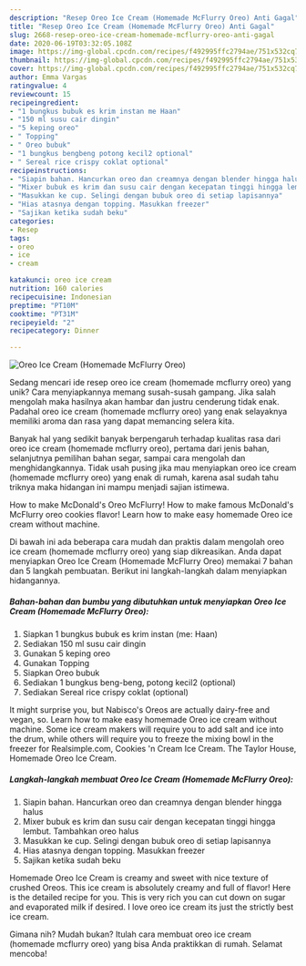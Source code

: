 ```yaml
---
description: "Resep Oreo Ice Cream (Homemade McFlurry Oreo) Anti Gagal"
title: "Resep Oreo Ice Cream (Homemade McFlurry Oreo) Anti Gagal"
slug: 2668-resep-oreo-ice-cream-homemade-mcflurry-oreo-anti-gagal
date: 2020-06-19T03:32:05.108Z
image: https://img-global.cpcdn.com/recipes/f492995ffc2794ae/751x532cq70/oreo-ice-cream-homemade-mcflurry-oreo-foto-resep-utama.jpg
thumbnail: https://img-global.cpcdn.com/recipes/f492995ffc2794ae/751x532cq70/oreo-ice-cream-homemade-mcflurry-oreo-foto-resep-utama.jpg
cover: https://img-global.cpcdn.com/recipes/f492995ffc2794ae/751x532cq70/oreo-ice-cream-homemade-mcflurry-oreo-foto-resep-utama.jpg
author: Emma Vargas
ratingvalue: 4
reviewcount: 15
recipeingredient:
- "1 bungkus bubuk es krim instan me Haan"
- "150 ml susu cair dingin"
- "5 keping oreo"
- " Topping"
- " Oreo bubuk"
- "1 bungkus bengbeng potong kecil2 optional"
- " Sereal rice crispy coklat optional"
recipeinstructions:
- "Siapin bahan. Hancurkan oreo dan creamnya dengan blender hingga halus"
- "Mixer bubuk es krim dan susu cair dengan kecepatan tinggi hingga lembut. Tambahkan oreo halus"
- "Masukkan ke cup. Selingi dengan bubuk oreo di setiap lapisannya"
- "Hias atasnya dengan topping. Masukkan freezer"
- "Sajikan ketika sudah beku"
categories:
- Resep
tags:
- oreo
- ice
- cream

katakunci: oreo ice cream 
nutrition: 160 calories
recipecuisine: Indonesian
preptime: "PT10M"
cooktime: "PT31M"
recipeyield: "2"
recipecategory: Dinner

---
```



![Oreo Ice Cream (Homemade McFlurry Oreo)](https://img-global.cpcdn.com/recipes/f492995ffc2794ae/751x532cq70/oreo-ice-cream-homemade-mcflurry-oreo-foto-resep-utama.jpg)

Sedang mencari ide resep oreo ice cream (homemade mcflurry oreo) yang unik? Cara menyiapkannya memang susah-susah gampang. Jika salah mengolah maka hasilnya akan hambar dan justru cenderung tidak enak. Padahal oreo ice cream (homemade mcflurry oreo) yang enak selayaknya memiliki aroma dan rasa yang dapat memancing selera kita.

Banyak hal yang sedikit banyak berpengaruh terhadap kualitas rasa dari oreo ice cream (homemade mcflurry oreo), pertama dari jenis bahan, selanjutnya pemilihan bahan segar, sampai cara mengolah dan menghidangkannya. Tidak usah pusing jika mau menyiapkan oreo ice cream (homemade mcflurry oreo) yang enak di rumah, karena asal sudah tahu triknya maka hidangan ini mampu menjadi sajian istimewa.

How to make McDonald&#39;s Oreo McFlurry! How to make famous McDonald&#39;s McFlurry oreo cookies flavor! Learn how to make easy homemade Oreo ice cream without machine.


Di bawah ini ada beberapa cara mudah dan praktis dalam mengolah oreo ice cream (homemade mcflurry oreo) yang siap dikreasikan. Anda dapat menyiapkan Oreo Ice Cream (Homemade McFlurry Oreo) memakai 7 bahan dan 5 langkah pembuatan. Berikut ini langkah-langkah dalam menyiapkan hidangannya.

<!--inarticleads1-->

##### Bahan-bahan dan bumbu yang dibutuhkan untuk menyiapkan Oreo Ice Cream (Homemade McFlurry Oreo):

1. Siapkan 1 bungkus bubuk es krim instan (me: Haan)
1. Sediakan 150 ml susu cair dingin
1. Gunakan 5 keping oreo
1. Gunakan  Topping
1. Siapkan  Oreo bubuk
1. Sediakan 1 bungkus beng-beng, potong kecil2 (optional)
1. Sediakan  Sereal rice crispy coklat (optional)


It might surprise you, but Nabisco&#39;s Oreos are actually dairy-free and vegan, so. Learn how to make easy homemade Oreo ice cream without machine. Some ice cream makers will require you to add salt and ice into the drum, while others will require you to freeze the mixing bowl in the freezer for Realsimple.com, Cookies &#39;n Cream Ice Cream. The Taylor House, Homemade Oreo Ice Cream. 

<!--inarticleads2-->

##### Langkah-langkah membuat Oreo Ice Cream (Homemade McFlurry Oreo):

1. Siapin bahan. Hancurkan oreo dan creamnya dengan blender hingga halus
1. Mixer bubuk es krim dan susu cair dengan kecepatan tinggi hingga lembut. Tambahkan oreo halus
1. Masukkan ke cup. Selingi dengan bubuk oreo di setiap lapisannya
1. Hias atasnya dengan topping. Masukkan freezer
1. Sajikan ketika sudah beku


Homemade Oreo Ice Cream is creamy and sweet with nice texture of crushed Oreos. This ice cream is absolutely creamy and full of flavor! Here is the detailed recipe for you. This is very rich you can cut down on sugar and evaporated milk if desired. I love oreo ice cream its just the strictly best ice cream. 

Gimana nih? Mudah bukan? Itulah cara membuat oreo ice cream (homemade mcflurry oreo) yang bisa Anda praktikkan di rumah. Selamat mencoba!
